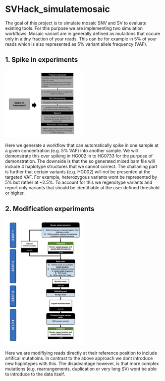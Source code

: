 # SVHack_simulatemosaic

The goal of this project is to simulate mosaic SNV and SV to evaluate existing tools. For this purpose we are implementing two simulation workflows. Mosaic variant are in generally defined as mutaitons that occure only in a tiny fraction of your reads. This can be for example in 5% of your reads which is also represented as 5% variant allele frequency (VAF).

## 1. Spike in experiments
[<img src="workflow1.png" width="250"/>](workflow1.png)

Here we generate a workflow that can automatically spike in one sample at a given concentration (e.g. 5% VAF) into another sample. We will demonstrate this over spiking in HG002 in to HG0733 for the purpose of demonstration. The downside is that the so generated mixed bam file will include 4 haplotype structures that we cannot correct. The challaning part is further that certain variants (e.g. HG002) will not be presented at the targeted VAF. For example, heterozygous variants wont be represented by 5% but rather at ~2.5%. To account for this we regenotype variants and report only variants that should be identifiable at the user defined threshold or higher. 

## 2. Modification experiments
[<img src="Simulate_Mosaic_Simulation_on_reads_flowchart.png" width="250"/>](Simulate_Mosaic_Simulation_on_reads_flowchart.png)

Here we are modifiying reads directly at their reference position to include artifical mutatioins. In contrast to the above approach we dont introduce new haplotypes with this. The disadvantage however, is that more complex mutations (e.g. rearrangements, duplication or very long SV) wont be able to introduce to the data itself. 
